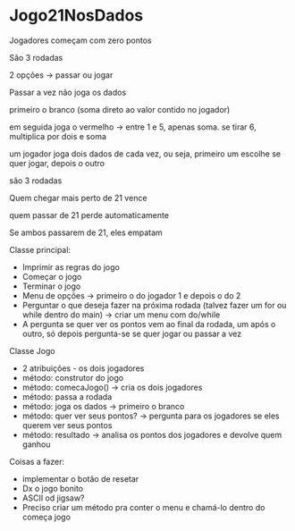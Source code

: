 # Jogo21NosDados
Jogadores começam com zero pontos

São 3 rodadas

2 opções -> passar ou jogar

Passar a vez não joga os dados

primeiro o branco (soma direto ao valor contido no jogador)

em seguida joga o vermelho -> entre 1 e 5, apenas soma. se tirar 6, multiplica por dois e soma

um jogador joga dois dados de cada vez, ou seja, primeiro um escolhe se quer jogar, depois o outro

são 3 rodadas

Quem chegar mais perto de 21 vence

quem passar de 21 perde automaticamente 

Se ambos passarem de 21, eles empatam


Classe principal:
- Imprimir as regras do jogo
- Começar o jogo
- Terminar o jogo
- Menu de opções -> primeiro o do jogador 1 e depois o do 2
- Perguntar o que deseja fazer na próxima rodada (talvez fazer um for ou while dentro do main) -> criar um menu com do/while
- A pergunta se quer ver os pontos vem ao final da rodada, um após o outro, só depois pergunta-se se quer jogar ou passar a vez

Classe Jogo
- 2 atribuições - os dois jogadores
- método: construtor do jogo
- método: comecaJogo() -> cria os dois jogadores
- método: passa a rodada
- método: joga os dados -> primeiro o branco
- método: quer ver seus pontos? -> pergunta para os jogadores se eles querem ver seus pontos
- método: resultado -> analisa os pontos dos jogadores e devolve quem ganhou 

Coisas a fazer:
- implementar o botão de resetar
- Dx o jogo bonito
- ASCII od jigsaw?
- Preciso criar um método pra conter o menu e chamá-lo dentro do começa jogo
